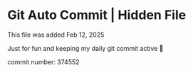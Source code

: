 # Git Auto Commit | Hidden File

This file was added Feb 12, 2025

Just for fun and keeping my daily git commit active 🤪

commit number: 374552
